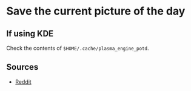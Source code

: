 # Save the current picture of the day

## If using KDE

Check the contents of `$HOME/.cache/plasma_engine_potd`.

## Sources

- [Reddit]

[reddit]: https://www.reddit.com/r/kde/comments/9qve2q/save_the_picture_of_the_day/e8c5kev
